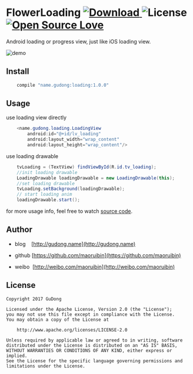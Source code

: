 # FlowerLoading [ ![Download](https://api.bintray.com/packages/gudong/maven/loading/images/download.svg) ](https://bintray.com/gudong/maven/loading/_latestVersion)   ![License](https://img.shields.io/badge/license-Apache%202.0-blue.svg)  [ ![Open Source Love](https://badges.frapsoft.com/os/v1/open-source.svg?v=103)](https://github.com/ellerbrock/open-source-badges/)

Android loading or progress view, just like iOS loading view.

![demo](http://7xr9gx.com1.z0.glb.clouddn.com/action_button.gif)

## Install

```gradle
    compile "name.gudong:loading:1.0.0"
```

## Usage

use loading view directly

```java
    <name.gudong.loading.LoadingView
        android:id="@+id/lv_loading"
        android:layout_width="wrap_content"
        android:layout_height="wrap_content"/>
```

use loading drawable

```java
    tvLoading = (TextView) findViewById(R.id.tv_loading);
    //init loading drawable
    LoadingDrawable loadingDrawable = new LoadingDrawable(this);
    //set loading drawable
    tvLoading.setBackground(loadingDrawable);
    // start loading anim
    loadingDrawable.start();
```

for more usage info, feel free to watch [source code](./loading/src/main/java/name/gudong/loading/LoadingDrawable.java).

## Author

- blog&nbsp;&nbsp;&nbsp;&nbsp;[http://gudong.name](http://gudong.name)

- github [https://github.com/maoruibin](https://github.com/maoruibin)

- weibo&nbsp;&nbsp;[http://weibo.com/maoruibin](http://weibo.com/maoruibin)

## License

    Copyright 2017 GuDong

    Licensed under the Apache License, Version 2.0 (the "License");
    you may not use this file except in compliance with the License.
    You may obtain a copy of the License at

        http://www.apache.org/licenses/LICENSE-2.0

    Unless required by applicable law or agreed to in writing, software
    distributed under the License is distributed on an "AS IS" BASIS,
    WITHOUT WARRANTIES OR CONDITIONS OF ANY KIND, either express or implied.
    See the License for the specific language governing permissions and
    limitations under the License.



